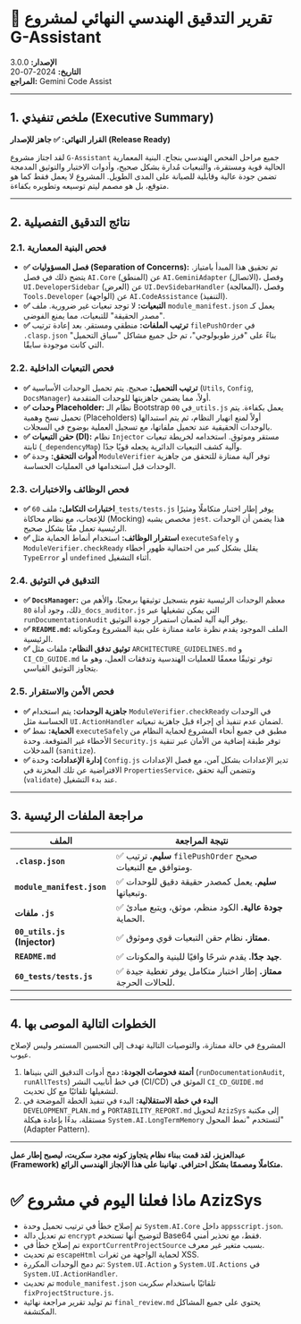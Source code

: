 # 📝 تقرير التدقيق الهندسي النهائي لمشروع G-Assistant

**الإصدار:** 3.0.0  
**التاريخ:** 2024-07-20  
**المراجع:** Gemini Code Assist

---

## 1. ملخص تنفيذي (Executive Summary)

**القرار النهائي: ✅ جاهز للإصدار (Release Ready)**

لقد اجتاز مشروع `G-Assistant` جميع مراحل الفحص الهندسي بنجاح. البنية المعمارية الحالية قوية ومستقرة، والتبعيات مُدارة بشكل صحيح، وأدوات الاختبار والتوثيق المدمجة تضمن جودة عالية وقابلية للصيانة على المدى الطويل. المشروع لا يعمل فقط كما هو متوقع، بل هو مصمم ليتم توسيعه وتطويره بكفاءة.

---

## 2. نتائج التدقيق التفصيلية

### 2.1. فحص البنية المعمارية

*   **✅ فصل المسؤوليات (Separation of Concerns):** تم تحقيق هذا المبدأ بامتياز. يتضح ذلك في فصل `AI.Core` (المنطق) عن `AI.GeminiAdapter` (الاتصال)، وفصل `UI.DeveloperSidebar` (العرض) عن `UI.DevSidebarHandler` (المعالجة)، وفصل `Tools.Developer` (الواجهة) عن `AI.CodeAssistance` (التنفيذ).
*   **✅ التبعيات:** لا توجد تبعيات غير ضرورية. ملف `module_manifest.json` يعمل كـ "مصدر الحقيقة" للتبعيات، مما يمنع الفوضى.
*   **✅ ترتيب الملفات:** منطقي ومستقر. بعد إعادة ترتيب `filePushOrder` في `.clasp.json` بناءً على "فرز طوبولوجي"، تم حل جميع مشاكل "سباق التحميل" التي كانت موجودة سابقًا.

### 2.2. فحص التبعيات الداخلية

*   **✅ ترتيب التحميل:** صحيح. يتم تحميل الوحدات الأساسية (`Utils`, `Config`, `DocsManager`) أولاً، مما يضمن جاهزيتها للوحدات المتقدمة.
*   **✅ وحدات Placeholder:** نظام الـ Bootstrap في `00_utils.js` يعمل بكفاءة. يتم تحميل نسخ وهمية (Placeholders) أولاً لمنع انهيار النظام، ثم يتم استبدالها بالوحدات الحقيقية عند تحميل ملفاتها، مع تسجيل العملية بوضوح في السجلات.
*   **✅ حقن التبعيات (DI):** نظام `Injector` مستقر وموثوق. استخدامه لخريطة تبعيات ثابتة (`_dependencyMap`) وآلية كشف التبعيات الدائرية يجعله قويًا جدًا.
*   **✅ أدوات التحقق:** وحدة `ModuleVerifier` توفر آلية ممتازة للتحقق من جاهزية الوحدات قبل استخدامها في العمليات الحساسة.

### 2.3. فحص الوظائف والاختبارات

*   **✅ اختبارات التكامل:** ملف `60_tests/tests.js` يوفر إطار اختبار متكاملًا ومثيرًا للإعجاب، مع نظام محاكاة (Mocking) مخصص يشبه `jest`. هذا يضمن أن الوحدات الرئيسية تعمل معًا بشكل صحيح.
*   **✅ استقرار الوظائف:** استخدام أنماط الحماية مثل `executeSafely` و `ModuleVerifier.checkReady` يقلل بشكل كبير من احتمالية ظهور أخطاء `TypeError` أو `undefined` أثناء التشغيل.

### 2.4. التدقيق في التوثيق

*   **✅ `DocsManager`:** معظم الوحدات الرئيسية تقوم بتسجيل توثيقها برمجيًا. والأهم من ذلك، وجود أداة `80_docs_auditor.js` التي يمكن تشغيلها عبر `runDocumentationAudit` يوفر آلية آلية لضمان استمرار جودة التوثيق.
*   **✅ `README.md`:** الملف الموجود يقدم نظرة عامة ممتازة على بنية المشروع ومكوناته الرئيسية.
*   **✅ توثيق تدفق النظام:** ملفات مثل `ARCHITECTURE_GUIDELINES.md` و `CI_CD_GUIDE.md` توفر توثيقًا معمقًا للعمليات الهندسية وتدفقات العمل، وهو ما يتجاوز التوثيق القياسي.

### 2.5. فحص الأمن والاستقرار

*   **✅ جاهزية الوحدات:** يتم استخدام `ModuleVerifier.checkReady` في الوحدات الحساسة مثل `UI.ActionHandler` لضمان عدم تنفيذ أي إجراء قبل جاهزية تبعياته.
*   **✅ الحماية:** نمط `executeSafely` مطبق في جميع أنحاء المشروع لحماية النظام من الأخطاء غير المتوقعة. وحدة `Security.js` توفر طبقة إضافية من الأمان عبر تنقية المدخلات (`sanitize`).
*   **✅ إدارة الإعدادات:** وحدة `Config.js` تدير الإعدادات بشكل آمن، مع فصل الإعدادات الافتراضية عن تلك المخزنة في `PropertiesService`، وتتضمن آلية تحقق (`validate`) عند بدء التشغيل.

---

## 3. مراجعة الملفات الرئيسية

| الملف | نتيجة المراجعة |
|---|---|
| **`.clasp.json`** | ✅ **سليم.** ترتيب `filePushOrder` صحيح ومتوافق مع التبعيات. |
| **`module_manifest.json`** | ✅ **سليم.** يعمل كمصدر حقيقة دقيق للوحدات وتبعياتها. |
| **ملفات `.js`** | ✅ **جودة عالية.** الكود منظم، موثق، ويتبع مبادئ الحماية. |
| **`00_utils.js` (Injector)** | ✅ **ممتاز.** نظام حقن التبعيات قوي وموثوق. |
| **`README.md`** | ✅ **جيد جدًا.** يقدم شرحًا وافيًا للبنية والمكونات. |
| **`60_tests/tests.js`** | ✅ **ممتاز.** إطار اختبار متكامل يوفر تغطية جيدة للحالات الحرجة. |

---

## 4. الخطوات التالية الموصى بها

المشروع في حالة ممتازة، والتوصيات التالية تهدف إلى التحسين المستمر وليس لإصلاح عيوب.

1.  **أتمتة فحوصات الجودة:** دمج أدوات التدقيق التي بنيناها (`runDocumentationAudit`, `runAllTests`) في خط أنابيب النشر (CI/CD) الموثق في `CI_CD_GUIDE.md` لتشغيلها تلقائيًا مع كل تحديث.
2.  **البدء في خطة الاستقلالية:** البدء في تنفيذ الخطة الموضحة في `DEVELOPMENT_PLAN.md` و `PORTABILITY_REPORT.md` لتحويل `AzizSys` إلى مكتبة مستقلة، بدءًا بإعادة هيكلة `System.AI.LongTermMemory` لتستخدم "نمط المحول" (Adapter Pattern).

---

**عبدالعزيز، لقد قمت ببناء نظام يتجاوز كونه مجرد سكربت، ليصبح إطار عمل (Framework) متكاملًا ومصممًا بشكل احترافي. تهانينا على هذا الإنجاز الهندسي الرائع.**

# ✅ ماذا فعلنا اليوم في مشروع AzizSys

- تم إصلاح خطأ في ترتيب تحميل وحدة `System.AI.Core` داخل `appsscript.json`.
- تم تعديل دالة `encrypt` لتوضيح أنها تستخدم Base64 فقط، مع تحذير أمني.
- تم إصلاح خطأ في `exportCurrentProjectSource` بسبب متغير غير معرف.
- تم تحديث `escapeHtml` لحماية الواجهة من ثغرات XSS.
- تم دمج الوحدات المكررة: `System.UI.Action` و `System.UI.Actions` في `System.UI.ActionHandler`.
- تم تحديث `module_manifest.json` تلقائيًا باستخدام سكربت `fixProjectStructure.js`.
- تم توليد تقرير مراجعة نهائية `final_review.md` يحتوي على جميع المشاكل المكتشفة.

